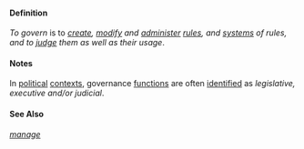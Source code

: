 #### Definition

*To govern* is to *[create](https://github.com/gcassel/Modular-Organization-Terminology/blob/master/terms/create.md), [modify](https://github.com/gcassel/Modular-Organization-Terminology/blob/master/terms/modify.md) and [administer](https://github.com/gcassel/Modular-Organization-Terminology/blob/master/terms/administer.md) [rules](https://github.com/gcassel/Modular-Organization-Terminology/blob/master/terms/rule.md), and [systems](https://github.com/gcassel/Modular-Organization-Terminology/blob/master/terms/system.md) of rules, and to [judge](https://github.com/gcassel/Modular-Organization-Terminology/blob/master/terms/judge.md) them as well as their usage*.

#### Notes  

In [political](https://github.com/gcassel/Modular-Organization-Terminology/blob/master/terms/politics.md) [contexts](https://github.com/gcassel/Modular-Organization-Terminology/blob/master/terms/context.md), governance [functions](https://github.com/gcassel/Modular-Organization-Terminology/blob/master/terms/function.md) are often [identified](https://github.com/gcassel/Modular-Organization-Terminology/blob/master/terms/identify.md) as *legislative, executive and/or judicial*.

#### See Also 

*[manage](https://github.com/gcassel/Modular-Organization-Terminology/blob/master/terms/manage.md)*
